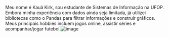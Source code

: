 Meu nome é Kauã Kirk, sou estudante de Sistemas de Informação na UFOP. Embora minha experiência com dados ainda seja limitada, já utilizei bibliotecas como o Pandas para filtrar informações e construir gráficos.
Meus principais hobbies incluem jogos online, assistir séries e acompanhar/jogar futebol.![image](https://github.com/user-attachments/assets/7815dcd3-d84e-43b1-acb3-c1c766c6205f)
